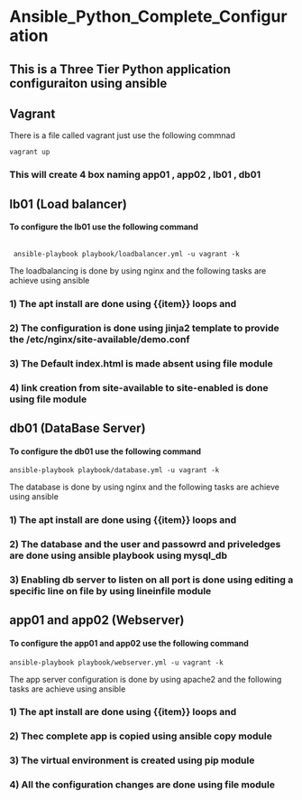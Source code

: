# Ansible_Python_Complete_Configuration
## This is a Three Tier Python application configuraiton using ansible 

## Vagrant
There is a file called vagrant just use the following commnad

```shell
vagrant up
```

### This will create 4 box naming app01 , app02 , lb01 , db01


## lb01 (Load balancer)
#### To configure the lb01 use the following command

```shell

 ansible-playbook playbook/loadbalancer.yml -u vagrant -k

```
The loadbalancing is done by using nginx and the following tasks are achieve using ansible
### 1) The apt install are done using {{item}} loops and 
### 2) The configuration is done using jinja2 template to provide the /etc/nginx/site-available/demo.conf
### 3) The Default index.html is made absent using file module
### 4) link creation from site-available to site-enabled is done using file module 



## db01 (DataBase Server)
#### To configure the db01 use the following command
```shell
ansible-playbook playbook/database.yml -u vagrant -k
```
The database is done by using nginx and the following tasks are achieve using ansible
### 1) The apt install are done using {{item}} loops and 
### 2) The database and the user and passowrd and priveledges are done using ansible playbook using mysql_db
### 3) Enabling db server to listen on all port is done using editing a specific line on file by using lineinfile module


## app01 and app02 (Webserver)

#### To configure the app01 and app02 use the following command
```shell
ansible-playbook playbook/webserver.yml -u vagrant -k

```
The app server configuration is done by using apache2 and the following tasks are achieve using ansible
### 1) The apt install are done using {{item}} loops and 
### 2) Thec complete app is copied using ansible copy module
### 3) The virtual environment is created using pip module 
### 4) All the configuration changes are done using file module
